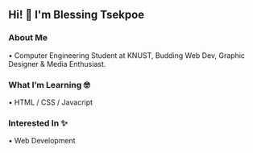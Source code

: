 ## Hi! 👋 I'm **Blessing Tsekpoe**  


### About Me 
• Computer Engineering Student at KNUST, Budding Web Dev, Graphic Designer & Media Enthusiast.  

### What I’m Learning 🤓
• HTML / CSS / Javacript

### Interested In ✨
• Web Development
